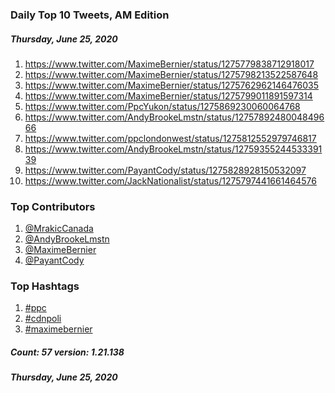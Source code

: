### Daily Top 10 Tweets, AM Edition
##### Thursday, June 25, 2020
 1) https://www.twitter.com/MaximeBernier/status/1275779838712918017
 2) https://www.twitter.com/MaximeBernier/status/1275798213522587648
 3) https://www.twitter.com/MaximeBernier/status/1275762962146476035
 4) https://www.twitter.com/MaximeBernier/status/1275799011891597314
 5) https://www.twitter.com/PpcYukon/status/1275869230060064768
 6) https://www.twitter.com/AndyBrookeLmstn/status/1275789248004849666
 7) https://www.twitter.com/ppclondonwest/status/1275812552979746817
 8) https://www.twitter.com/AndyBrookeLmstn/status/1275935524453339139
 9) https://www.twitter.com/PayantCody/status/1275828928150532097
10) https://www.twitter.com/JackNationalist/status/1275797441661464576

### Top Contributors
  1) [@MrakicCanada](https://www.twitter.com/MrakicCanada)
  2) [@AndyBrookeLmstn](https://www.twitter.com/AndyBrookeLmstn)
  3) [@MaximeBernier](https://www.twitter.com/MaximeBernier)
  4) [@PayantCody](https://www.twitter.com/PayantCody)


### Top Hashtags

  1) [#ppc](https://www.twitter.com/hashtag/ppc)
  2) [#cdnpoli](https://www.twitter.com/hashtag/cdnpoli)
  3) [#maximebernier](https://www.twitter.com/hashtag/maximebernier)

##### Count: 57	version: 1.21.138
##### Thursday, June 25, 2020

